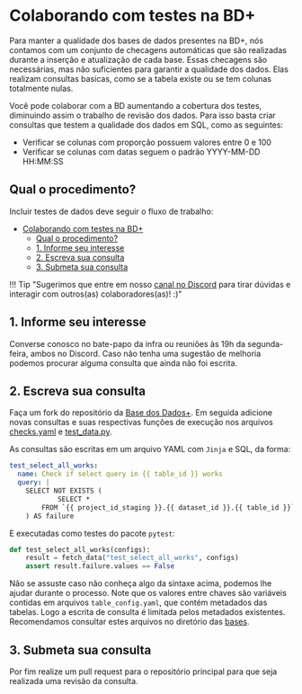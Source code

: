 # Colaborando com testes na BD+

Para manter a qualidade dos bases de dados presentes na BD+, nós contamos com um
conjunto de checagens automáticas que são realizadas durante a inserção e 
atualização de cada base. Essas checagens são necessárias, mas não suficientes
para garantir a qualidade dos dados. Elas realizam consultas basicas, como se a
tabela existe ou se tem colunas totalmente nulas.

Você pode colaborar com a BD aumentando a cobertura dos testes, diminuindo assim
o trabalho de revisão dos dados. Para isso basta criar consultas que testem a 
qualidade dos dados em SQL, como as seguintes:

- Verificar se colunas com proporção possuem valores entre 0 e 100
- Verificar se colunas com datas seguem o padrão YYYY-MM-DD HH:MM:SS

<!----------------------------------------------------------------------------->

## Qual o procedimento?

Incluir testes de dados deve seguir o fluxo de trabalho:

- [Colaborando com testes na BD+](#colaborando-com-testes-na-bd)
  - [Qual o procedimento?](#qual-o-procedimento)
  - [1. Informe seu interesse](#1-informe-seu-interesse)
  - [2. Escreva sua consulta](#2-escreva-sua-consulta)
  - [3. Submeta sua consulta](#3-submeta-sua-consulta)

!!! Tip "Sugerimos que entre em nosso [canal no Discord](https://discord.gg/huKWpsVYx4) para tirar dúvidas e interagir com outros(as) colaboradores(as)! :)"

<!----------------------------------------------------------------------------->

## 1. Informe seu interesse

Converse conosco no bate-papo da infra ou reuniões às 19h da segunda-feira, ambos
no Discord. Caso não tenha uma sugestão de melhoria podemos procurar alguma consulta
que ainda não foi escrita.

<!----------------------------------------------------------------------------->

## 2. Escreva sua consulta

Faça um fork do repositório da [Base dos Dados+](https://github.com/basedosdados/mais/tree/master). 
Em seguida adicione novas consultas e suas respectivas funções de execução nos arquivos
[checks.yaml](https://github.com/basedosdados/mais/blob/master/.github/workflows/data-check/checks.yaml)
e [test_data.py](https://github.com/basedosdados/mais/blob/master/.github/workflows/data-check/test_data.py).

As consultas são escritas em um arquivo YAML com `Jinja` e SQL, da forma:

```yaml
test_select_all_works:
  name: Check if select query in {{ table_id }} works
  query: |
    SELECT NOT EXISTS (
            SELECT * 
        FROM `{{ project_id_staging }}.{{ dataset_id }}.{{ table_id }}`
    ) AS failure
```

E executadas como testes do pacote `pytest`:

```python
def test_select_all_works(configs):
    result = fetch_data("test_select_all_works", configs)
    assert result.failure.values == False
```

Não se assuste caso não conheça algo da sintaxe acima, podemos lhe ajudar durante
o processo. Note que os valores entre chaves são variáveis contidas em arquivos
`table_config.yaml`, que contém metadados das tabelas. Logo a escrita de consulta
é limitada pelos metadados existentes. Recomendamos consultar estes arquivos
no diretório das [bases](https://github.com/basedosdados/mais/tree/master/bases).

<!----------------------------------------------------------------------------->

## 3. Submeta sua consulta

Por fim realize um pull request para o repositório principal para que seja realizada uma revisão da consulta.
